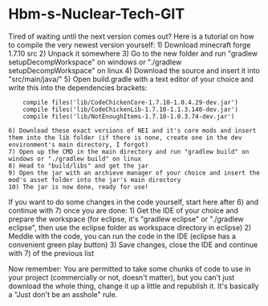 # Hbm-s-Nuclear-Tech-GIT

Tired of waiting until the next version comes out? Here is a tutorial on how to compile the very newest version yourself:
	1) Download minecraft forge 1.7.10 src
	2) Unpack it somewhere
	3) Go to the new folder and run "gradlew setupDecompWorkspace" on windows or "./gradlew setupDecompWorkspace" on linux
	4) Download the source and insert it into "src/main/java/"
	5) Open build.gradle with a text editor of your choice and write this into the dependencies brackets:

  		compile files('lib/CodeChickenCore-1.7.10-1.0.4.29-dev.jar')
		compile files('lib/CodeChickenLib-1.7.10-1.1.3.140-dev.jar')
  		compile files('lib/NotEnoughItems-1.7.10-1.0.3.74-dev.jar')

	6) Download these exact versions of NEI and it's core mods and insert them into the lib folder (if there is none, create one in the dev environment's main directory, I forgot)
	7) Open up the CMD in the main directory and run "gradlew build" on windows or "./gradlew build" on linux
	8) Head to "build/libs" and get the jar
	9) Open the jar with an archieve manager of your choice and insert the mod's asset folder into the jar's main directory
	10) The jar is now done, ready for use!

If you want to do some changes in the code yourself, start here after 6) and continue with 7) once you are done:
	1) Get the IDE of your choice and prepare the workspace (for eclipse, it's "gradlew eclipse" or "./gradlew eclipse", then use the eclipse folder as workspace directory in eclipse)
	2) Meddle with the code, you can run the code in the IDE (eclipse has a convenient green play button)
	3) Save changes, close the IDE and continue with 7) of the previous list

Now remember: You are permitted to take some chunks of code to use in your project (commercially or not, doesn't matter),
but you can't just download the whole thing, change it up a little and republish it. It's basically a "Just don't be an asshole" rule.
